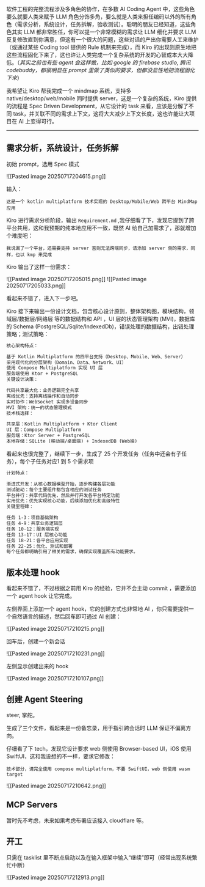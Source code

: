 软件工程的完整流程涉及多角色的协作，在多数 AI Coding Agent 中，这些角色要么就要人类来赋予 LLM 角色分饰多角，要么就是人类来担任编码以外的所有角色（需求分析，系统设计，任务拆解，验收测试）。聪明的朋友已经知道，这些角色其实 LLM 都非常胜任，你可以提一个非常模糊的需求让 LLM 细化并要求 LLM 反复修改直到你满意，但这有一个很大的问题，这些对话的产出你需要人工来维护（或通过某些 Coding tool 提供的 Rule 机制来完成），而 Kiro 的出现则原生地把这些流程固化下来了，这也许让人类完成一个复杂系统的开发的心智成本大大降低。（*其实之前也有些 agent 会这样做，比如 google 的 firebase studio, 腾讯 codebuddy，都很明显在 prompt 里做了类似的要求，但都没显性地把流程固化下来*）

我希望让 Kiro 帮我完成一个 mindmap 系统，支持多 native/desktop/web/mobile 同时提供 server，这是一个复杂的系统，Kiro 提供的流程是 Spec Driven Development，从它设计的 task 来看，应该是分解了不同 task，并关联不同的需求上下文，这将大大减少上下文长度，这也许能让大项目在 AI 上变得可行。

-----

## 需求分析，系统设计，任务拆解

初始 prompt，选用 Spec 模式

![[Pasted image 20250717204615.png]]

输入：

`这是一个 kotlin multiplatform 技术实现的 Desktop/Mobile/Web 跨平台 MindMap 应用`

Kiro 进行需求分析阶段，输出 `Requirement.md` ,我仔细看了下，发现它提到了跨平台共用，这和我预期的纯本地应用不一致，既然 AI 给自己加需求了，那就增加个难度吧：

`我说漏了一个平台，还需要支持 server 否则无法跨端同步，请添加 server 侧的需求，同样，也以 kmp 来完成`

Kiro 输出了这样一份需求：

![[Pasted image 20250717205015.png]]
![[Pasted image 20250717205033.png]]

看起来不错了，进入下一步吧。

Kiro 接下来输出一份设计文档，包含核心设计原则，整体架构图，模块结构，领域层/数据层/网络层 等的数据结构和 API ，UI 层的状态管理架构 (MVI)，数据库的 Schema (PostgreSQL/Sqlite/IndexedDb)，错误处理的数据结构，出错处理策略；测试策略：

```markdown
核心架构特点：

基于 Kotlin Multiplatform 的四平台支持（Desktop、Mobile、Web、Server）
采用现代化的分层架构（Domain、Data、Network、UI）
使用 Compose Multiplatform 实现 UI 层
服务端使用 Ktor + PostgreSQL
关键设计决策：

代码共享最大化：业务逻辑完全共享
离线优先：支持离线操作和自动同步
实时协作：WebSocket 实现多设备同步
MVI 架构：统一的状态管理模式
技术栈选择：

共享层：Kotlin Multiplatform + Ktor Client
UI 层：Compose Multiplatform
服务端：Ktor Server + PostgreSQL
本地存储：SQLite (移动端/桌面端) + IndexedDB (Web端)
```

看起来也很完整了，继续下一步，生成了 25 个开发任务（任务中还会有子任务），每个子任务对应1 到 5 个需求项

```markdown
计划特点：

渐进式开发：从核心数据模型开始，逐步构建各层功能
测试驱动：每个主要组件都包含相应的测试任务
平台并行：共享代码优先，然后并行开发各平台特定功能
实用优先：优先实现核心功能，后续添加优化和高级特性
关键里程碑：

任务 1-3：项目基础架构
任务 4-9：共享业务逻辑层
任务 10-12：服务端实现
任务 13-17：UI 层核心功能
任务 18-21：各平台应用实现
任务 22-25：优化、测试和部署
每个任务都明确引用了相关的需求，确保实现覆盖所有功能要求。
```


## 版本处理 hook

看起来不错了，不过根据之前用 Kiro 的经验，它并不会主动 commit ，需要添加一个 agent hook 让它完成。

左侧界面上添加一个 agent hook，它的创建方式也非常地 AI ，你只需要提供一个自然语言的描述，然后回车即可通过 AI 创建：

![[Pasted image 20250717210215.png]]

回车后，创建一个新会话

![[Pasted image 20250717210231.png]]

左侧显示创建出来的 hook

![[Pasted image 20250717210107.png]]

## 创建 Agent Steering

steer, 掌舵。

生成了三个文件，看起来是一份备忘录，用于指引跨会话时 LLM 保证不偏离方向。

仔细看了下 tech，发现它设计要求 web 侧使用 Browser-based UI，iOS 使用 SwiftUI，这和我设想的不一样，要求它修改：

```
技术部分，请完全使用 compose multiplatform，不要 SwiftUI，web 侧使用 wasm target
```

![[Pasted image 20250717210642.png]]

## MCP Servers

暂时先不考虑，未来如果考虑布署应该接入 cloudflare 等。

## 开工

只需在 tasklist 里不断点启动以及在输入框架中输入“继续”即可（经常出现系统繁忙中断）

![[Pasted image 20250717212913.png]]


